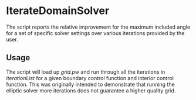 # IterateDomainSolver
The script reports the relative improvement for the maximum included angle for a set of specific solver settings over various iterations provided by the user.

## Usage
The script will load up *grid.pw* and run through all the iterations in *iterationList* for a given boundary control function and interior control function. This was originally intended to demonstrate that running the elliptic solver more iterations does not guarantee a higher quality grid. 

